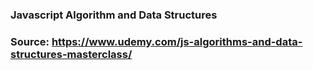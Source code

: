 ### Javascript Algorithm and Data Structures

### Source: https://www.udemy.com/js-algorithms-and-data-structures-masterclass/